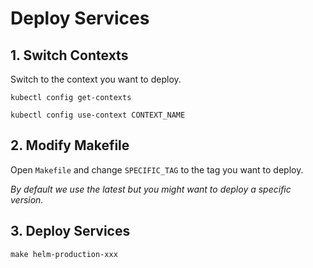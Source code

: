 # Deploy Services

## 1. Switch Contexts

Switch to the context you want to deploy.

```
kubectl config get-contexts

kubectl config use-context CONTEXT_NAME
```

## 2. Modify Makefile

Open `Makefile` and change `SPECIFIC_TAG` to the tag you want to deploy.

*By default we use the latest but you might want to deploy a specific version.*

## 3. Deploy Services

```
make helm-production-xxx
```
